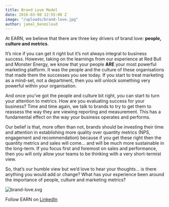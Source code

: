 ```yaml
---
title: Brand Love Model
date: 2016-03-08 12:55:00 Z
image: "/uploads/brand-love.jpg"
author: jamal_benmiloud
---
```


At EARN, we believe that there are three key drivers of brand love: **people, culture and metrics**. 

It’s nice if you can get it right but it’s not always integral to business success. However, taking on the learnings from our experience at Red Bull and Monster Energy, we know that your people **ARE** your most powerful marketing platform. It was the people and the culture of these organisations that made them the successes you see today. If you start to treat marketing as a mind-set, not a department, then you will unlock something very powerful within your organisation.

And once you’ve got the people and culture bit right, you can start to turn your attention to metrics. How are you evaluating success for your business? Time and time again, we talk to brands to try to get them to reassess the way they are viewing reporting and measurement. This has a fundamental effect on the way your business operates and performs.

Our belief is that, more often than not, brands should be investing their time and attention in establishing more quality over quantity metrics (NPS, engagement and recommendation) because if you get these right then the quantity metrics and sales will come... and will be much more sustainable in the long-term. If you focus first and foremost on sales and performance, then you will only allow your teams to be thinking with a very short-termist view.

So, that’s our humble view but we’d love to hear your thoughts… is there anything you would add or change? What has your experience been around the importance of people, culture and marketing metrics?

![brand-love.svg](/uploads/brand-love.svg)

Follow EARN on [LinkedIn](https://www.linkedin.com/company/earn-media-limited)